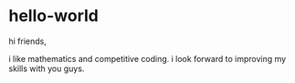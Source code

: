 # hello-world

hi friends,

i like mathematics and competitive coding.
i look forward to improving my skills with you guys.
